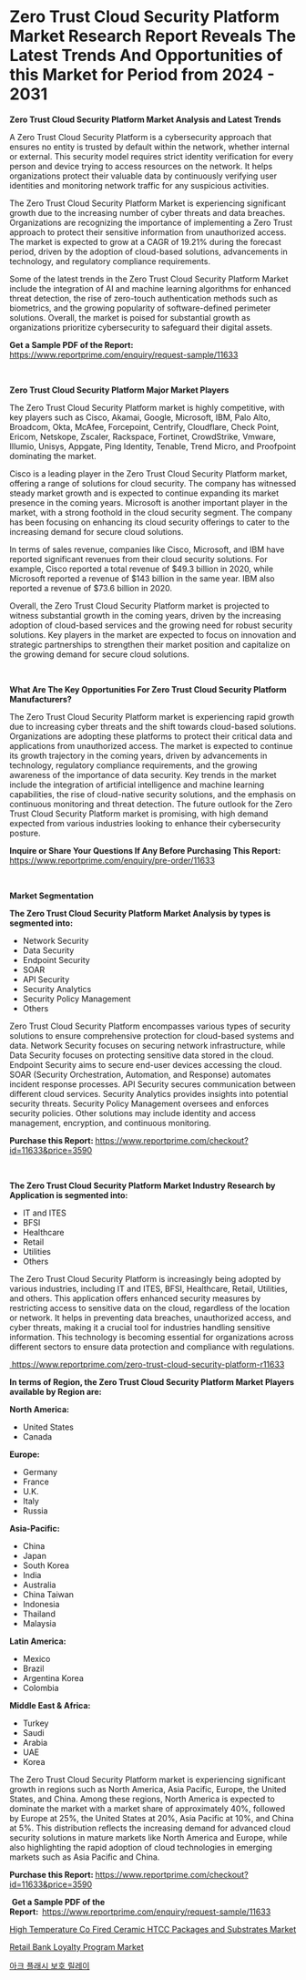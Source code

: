 <p><h1>Zero Trust Cloud Security Platform Market Research Report Reveals The Latest Trends And Opportunities of this Market for Period from 2024 - 2031</h1></p><p><strong>Zero Trust Cloud Security Platform Market Analysis and Latest Trends</strong></p>
<p><p>A Zero Trust Cloud Security Platform is a cybersecurity approach that ensures no entity is trusted by default within the network, whether internal or external. This security model requires strict identity verification for every person and device trying to access resources on the network. It helps organizations protect their valuable data by continuously verifying user identities and monitoring network traffic for any suspicious activities.</p><p>The Zero Trust Cloud Security Platform Market is experiencing significant growth due to the increasing number of cyber threats and data breaches. Organizations are recognizing the importance of implementing a Zero Trust approach to protect their sensitive information from unauthorized access. The market is expected to grow at a CAGR of 19.21% during the forecast period, driven by the adoption of cloud-based solutions, advancements in technology, and regulatory compliance requirements.</p><p>Some of the latest trends in the Zero Trust Cloud Security Platform Market include the integration of AI and machine learning algorithms for enhanced threat detection, the rise of zero-touch authentication methods such as biometrics, and the growing popularity of software-defined perimeter solutions. Overall, the market is poised for substantial growth as organizations prioritize cybersecurity to safeguard their digital assets.</p></p>
<p><strong>Get a Sample PDF of the Report:&nbsp;</strong> <a href="https://www.reportprime.com/enquiry/request-sample/11633">https://www.reportprime.com/enquiry/request-sample/11633</a></p>
<p>&nbsp;</p>
<p><strong>Zero Trust Cloud Security Platform Major Market Players</strong></p>
<p><p>The Zero Trust Cloud Security Platform market is highly competitive, with key players such as Cisco, Akamai, Google, Microsoft, IBM, Palo Alto, Broadcom, Okta, McAfee, Forcepoint, Centrify, Cloudflare, Check Point, Ericom, Netskope, Zscaler, Rackspace, Fortinet, CrowdStrike, Vmware, Illumio, Unisys, Appgate, Ping Identity, Tenable, Trend Micro, and Proofpoint dominating the market.</p><p>Cisco is a leading player in the Zero Trust Cloud Security Platform market, offering a range of solutions for cloud security. The company has witnessed steady market growth and is expected to continue expanding its market presence in the coming years. Microsoft is another important player in the market, with a strong foothold in the cloud security segment. The company has been focusing on enhancing its cloud security offerings to cater to the increasing demand for secure cloud solutions.</p><p>In terms of sales revenue, companies like Cisco, Microsoft, and IBM have reported significant revenues from their cloud security solutions. For example, Cisco reported a total revenue of $49.3 billion in 2020, while Microsoft reported a revenue of $143 billion in the same year. IBM also reported a revenue of $73.6 billion in 2020.</p><p>Overall, the Zero Trust Cloud Security Platform market is projected to witness substantial growth in the coming years, driven by the increasing adoption of cloud-based services and the growing need for robust security solutions. Key players in the market are expected to focus on innovation and strategic partnerships to strengthen their market position and capitalize on the growing demand for secure cloud solutions.</p></p>
<p>&nbsp;</p>
<p><strong>What Are The Key Opportunities For Zero Trust Cloud Security Platform Manufacturers?</strong></p>
<p><p>The Zero Trust Cloud Security Platform market is experiencing rapid growth due to increasing cyber threats and the shift towards cloud-based solutions. Organizations are adopting these platforms to protect their critical data and applications from unauthorized access. The market is expected to continue its growth trajectory in the coming years, driven by advancements in technology, regulatory compliance requirements, and the growing awareness of the importance of data security. Key trends in the market include the integration of artificial intelligence and machine learning capabilities, the rise of cloud-native security solutions, and the emphasis on continuous monitoring and threat detection. The future outlook for the Zero Trust Cloud Security Platform market is promising, with high demand expected from various industries looking to enhance their cybersecurity posture.</p></p>
<p><strong>Inquire or Share Your Questions If Any Before Purchasing This Report:</strong> <a href="https://www.reportprime.com/enquiry/pre-order/11633">https://www.reportprime.com/enquiry/pre-order/11633</a></p>
<p>&nbsp;</p>
<p><strong>Market Segmentation</strong></p>
<p><strong>The Zero Trust Cloud Security Platform Market Analysis by types is segmented into:</strong></p>
<p><ul><li>Network Security</li><li>Data Security</li><li>Endpoint Security</li><li>SOAR</li><li>API Security</li><li>Security Analytics</li><li>Security Policy Management</li><li>Others</li></ul></p>
<p><p>Zero Trust Cloud Security Platform encompasses various types of security solutions to ensure comprehensive protection for cloud-based systems and data. Network Security focuses on securing network infrastructure, while Data Security focuses on protecting sensitive data stored in the cloud. Endpoint Security aims to secure end-user devices accessing the cloud. SOAR (Security Orchestration, Automation, and Response) automates incident response processes. API Security secures communication between different cloud services. Security Analytics provides insights into potential security threats. Security Policy Management oversees and enforces security policies. Other solutions may include identity and access management, encryption, and continuous monitoring.</p></p>
<p><strong>Purchase this Report:&nbsp;</strong><a href="https://www.reportprime.com/checkout?id=11633&price=3590">https://www.reportprime.com/checkout?id=11633&price=3590</a></p>
<p>&nbsp;</p>
<p><strong>The Zero Trust Cloud Security Platform Market Industry Research by Application is segmented into:</strong></p>
<p><ul><li>IT and ITES</li><li>BFSI</li><li>Healthcare</li><li>Retail</li><li>Utilities</li><li>Others</li></ul></p>
<p><p>The Zero Trust Cloud Security Platform is increasingly being adopted by various industries, including IT and ITES, BFSI, Healthcare, Retail, Utilities, and others. This application offers enhanced security measures by restricting access to sensitive data on the cloud, regardless of the location or network. It helps in preventing data breaches, unauthorized access, and cyber threats, making it a crucial tool for industries handling sensitive information. This technology is becoming essential for organizations across different sectors to ensure data protection and compliance with regulations.</p></p>
<p><a href="https://www.reportprime.com/zero-trust-cloud-security-platform-r11633">&nbsp;https://www.reportprime.com/zero-trust-cloud-security-platform-r11633</a></p>
<p><strong>In terms of Region, the Zero Trust Cloud Security Platform Market Players available by Region are:</strong></p>
<p>
    <p> <strong> North America: </strong>
        <ul>
            <li>United States</li>
            <li>Canada</li>
        </ul>
        </p> 
    <p> <strong> Europe: </strong>
        <ul>
            <li>Germany</li>
            <li>France</li>
            <li>U.K.</li>
            <li>Italy</li>
            <li>Russia</li>
        </ul>
        </p> 
    <p> <strong> Asia-Pacific: </strong>
        <ul>
            <li>China</li>
            <li>Japan</li>
            <li>South Korea</li>
            <li>India</li>
            <li>Australia</li>
            <li>China Taiwan</li>
            <li>Indonesia</li>
            <li>Thailand</li>
            <li>Malaysia</li>
        </ul>
        </p> 
    <p> <strong> Latin America: </strong>
        <ul>
            <li>Mexico</li>
            <li>Brazil</li>
            <li>Argentina Korea</li>
            <li>Colombia</li>
        </ul>
        </p> 
    <p> <strong> Middle East & Africa: </strong>
        <ul>
            <li>Turkey</li>
            <li>Saudi</li>
            <li>Arabia</li>
            <li>UAE</li>
            <li>Korea</li>
        </ul>
    </p>
    </p>
<p><p>The Zero Trust Cloud Security Platform market is experiencing significant growth in regions such as North America, Asia Pacific, Europe, the United States, and China. Among these regions, North America is expected to dominate the market with a market share of approximately 40%, followed by Europe at 25%, the United States at 20%, Asia Pacific at 10%, and China at 5%. This distribution reflects the increasing demand for advanced cloud security solutions in mature markets like North America and Europe, while also highlighting the rapid adoption of cloud technologies in emerging markets such as Asia Pacific and China.</p></p>
<p><strong>Purchase this Report: </strong><a href="https://www.reportprime.com/checkout?id=11633&price=3590">https://www.reportprime.com/checkout?id=11633&price=3590</a></p>
<p>&nbsp;<strong>Get a Sample PDF of the Report:&nbsp;&nbsp;</strong><a href="https://www.reportprime.com/enquiry/request-sample/11633">https://www.reportprime.com/enquiry/request-sample/11633</a></p>
<p><strong></strong></p>
<p><p><a href="https://ivy-potential-64b.notion.site/High-Temperature-Co-Fired-Ceramic-HTCC-Packages-and-Substrates-Market-Comprehensive-Assessment-by-T-233e0e7f07794979bfa8c4d13e859648">High Temperature Co Fired Ceramic HTCC Packages and Substrates Market</a></p><p><a href="https://github.com/WillieWoodard/Market-Research-Report-List-4/blob/main/retail-bank-loyalty-program-market.md">Retail Bank Loyalty Program Market</a></p><p><a href="https://github.com/plelbej847484502/Market-Research-Report-List-1/blob/main/718208924463.md">아크 플래시 보호 릴레이</a></p></p>